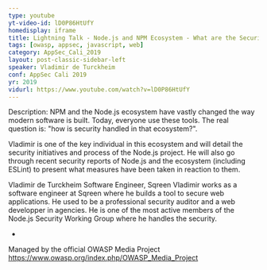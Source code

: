 ```yaml
---
type: youtube
yt-video-id: lD0P86HtUfY
homedisplay: iframe
title: Lightning Talk - Node.js and NPM Ecosystem - What are the Security Stakes?
tags: [owasp, appsec, javascript, web]
category: AppSec_Cali_2019
layout: post-classic-sidebar-left
speaker: Vladimir de Turckheim
conf: AppSec Cali 2019
yr: 2019
vidurl: https://www.youtube.com/watch?v=lD0P86HtUfY
---
```

Description: NPM and the Node.js ecosystem have vastly changed the way modern software is built. Today, everyone use these tools.  The real question is: "how is security handled in that ecosystem?".

Vladimir is one of the key individual in this ecosystem and will detail the security initiatives and process of the Node.js project. He will also go through recent security reports of Node.js and the ecosystem (including ESLint) to present what measures have been taken in reaction to them.


Vladimir de Turckheim
Software Engineer, Sqreen
Vladimir works as a software engineer at Sqreen where he builds a tool to secure web applications. He used to be a professional security auditor and a web developper in agencies.   He is one of the most active members of the Node.js Security Working Group where he handles the security.

-

Managed by the official OWASP Media Project https://www.owasp.org/index.php/OWASP_Media_Project
